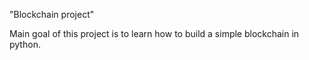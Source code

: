 "Blockchain project"

Main goal of this project is to learn how to build a simple blockchain in python.